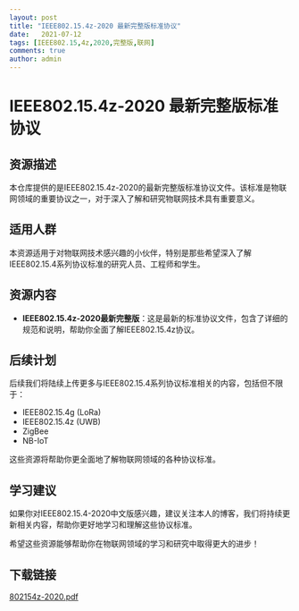```yaml
---
layout: post
title: "IEEE802.15.4z-2020 最新完整版标准协议"
date:   2021-07-12
tags: [IEEE802.15,4z,2020,完整版,联网]
comments: true
author: admin
---
```

# IEEE802.15.4z-2020 最新完整版标准协议

## 资源描述

本仓库提供的是IEEE802.15.4z-2020的最新完整版标准协议文件。该标准是物联网领域的重要协议之一，对于深入了解和研究物联网技术具有重要意义。

## 适用人群

本资源适用于对物联网技术感兴趣的小伙伴，特别是那些希望深入了解IEEE802.15.4系列协议标准的研究人员、工程师和学生。

## 资源内容

- **IEEE802.15.4z-2020最新完整版**：这是最新的标准协议文件，包含了详细的规范和说明，帮助你全面了解IEEE802.15.4z协议。

## 后续计划

后续我们将陆续上传更多与IEEE802.15.4系列协议标准相关的内容，包括但不限于：
- IEEE802.15.4g (LoRa)
- IEEE802.15.4z (UWB)
- ZigBee
- NB-IoT

这些资源将帮助你更全面地了解物联网领域的各种协议标准。

## 学习建议

如果你对IEEE802.15.4-2020中文版感兴趣，建议关注本人的博客，我们将持续更新相关内容，帮助你更好地学习和理解这些协议标准。

希望这些资源能够帮助你在物联网领域的学习和研究中取得更大的进步！

## 下载链接

[802154z-2020.pdf](https://pan.quark.cn/s/8f895c5aa96a)